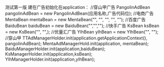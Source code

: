 测试第一版
建在广告初始化在application：
//穿山甲广告
PangolinAdBean pangolinAdBean = new PangolinAdBean(应用名称,广告代码位);
//电商广告
MentaBean mentaBean = new MentaBean("", "", "", "", "");
//百度广告
BaiduBean baiduBean = new BaiduBean("","","");
//快手广告
KsBean ksBean = new KsBean("", "",);
//优量汇广告
YlhBean ylhBean = new YlhBean("", "");
//穿山甲
TTAdManagerHolder.init(application.getApplicationContext(), pangolinAdBean);
MentaAdManagerHold.init(application, mentaBean);
BaiduManagerHolder.init(application,baiduBean);
KsManagerHolder.init(application,ksBean);
YlhManagerHolder.init(application,ylhBean);
